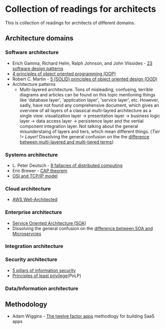 # Collection of readings for architects
This is collection of readings for architects of different domains.

## Architecture domains

### Software architecture
* Erich Gamma, Richard Helm, Ralph Johnson, and John Vlissides - [23 software design patterns](https://en.wikipedia.org/wiki/Design_Patterns)
* [4 principles of object oriented programming (OOP)](https://www.oreilly.com/library/view/vbnet-language-in/0596003080/ch04s02.html)
* Robert C. Martin - [5 (SOLID) principles of object oriented design (OOD)](https://www.digitalocean.com/community/conceptual_articles/s-o-l-i-d-the-first-five-principles-of-object-oriented-design)
* Architecture patterns
  * Multi-layered architecture. Tons of misleading, confusing, terrible diagrams and articles can be found on this topic mentioning things like 'database layer', 'application layer', 'service layer', etc. However, sadly, have not found any comprehensive document, which gives an overview of all layers of a classical multi-layred architecture as a single view: visualization layer -> presentation layer -> business logic layer -> data access layer -> persistence layer and the vertial component integration layer. Not talking about the general misunderstaing of layers and tiers, which mean different things. (*Tier != Layer!* Dissolving the general confusion on the the [difference between multi-layered and multi-tiered terms](https://www.c-sharpcorner.com/interview-question/what-is-the-difference-between-a-multilayer-and-multitier-applications))

### Systems architecture
* L. Peter Deutsch - [8 fallacies of distributed computing](https://en.wikipedia.org/wiki/Fallacies_of_distributed_computing)
* Eric Brewer - [CAP theorem](https://en.wikipedia.org/wiki/CAP_theorem)
* [OSI and TCP/IP model](https://www.guru99.com/difference-tcp-ip-vs-osi-model.html)

### Cloud architecture
* [AWS Well-Architected](https://aws.amazon.com/architecture/well-architected)

### Enterprise architecture
* [Service Oriented Architecture (SOA)](https://www.ibm.com/nl-en/cloud/learn/soa)
* Dissolving the general confusion on the [difference between SOA and Microservcies](https://www.ibm.com/nl-en/cloud/learn/soa#toc-soa-vs-mic-BjTfju28)

### Integration architecture

### Security architecture
* [5 pillars of information security](https://www.google.com/search?client=firefox-b-d&q=5+pillars+of+information+security)
* [Principles of least privilege](https://www.cyberark.com/what-is/least-privilege/)(PoLP)

### Data/Information architecture

## Methodology
* Adam Wiggins - [The twelve factor apps](https://12factor.net/) methodlogy for building SaaS apps
